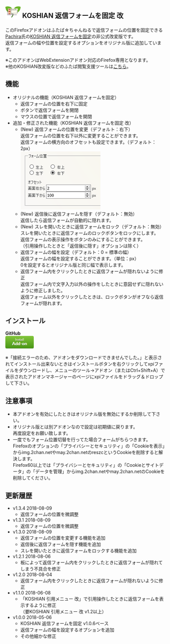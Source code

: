 ## <sub><img src="koshian_float_form/icons/icon-48.png"></sub> KOSHIAN 返信フォームを固定 改
このFirefoxアドオンはふたば☆ちゃんねるで返信フォームの位置を固定できる[Pachira](https://addons.mozilla.org/ja/firefox/user/anonymous-a0bba9187b568f98732d22d51c5955a6/)氏の[KOSHIAN 返信フォームを固定](https://addons.mozilla.org/ja/firefox/addon/koshian-float-form/)の非公式改変版です。  
返信フォームの幅や位置を設定するオプションをオリジナル版に追加しています。  

※このアドオンはWebExtensionアドオン対応のFirefox専用となります。  
※他のKOSHIAN改変版などのふたば閲覧支援ツールは[こちら](https://github.com/akoya-tomo/futaba_auto_reloader_K/wiki/)。  

## 機能
* オリジナルの機能（KOSHIAN 返信フォームを固定）
  - 返信フォームの位置を右下に固定
  - ボタンで返信フォームを開閉
  - マウスの位置で返信フォームを開閉
* 追加・修正された機能（KOSHIAN 返信フォームを固定 改）
  - \(New\) 返信フォームの位置を変更（デフォルト：右下）  
    返信フォームの位置を右下以外に変更することができます。  
    返信フォームの横方向のオフセットも設定できます。（デフォルト：2px）  
    ![スクリーンショット](images/screenshot01.png "スクリーンショット")  
  - \(New\) 返信後に返信フォームを隠す（デフォルト：無効）  
    返信したら返信フォームが自動的に隠れます。  
  - \(New\) スレを開いたときに返信フォームをロック（デフォルト：無効）  
    スレを開いたときに返信フォームのロックボタンをロックにします。  
    返信フォームの表示操作をボタンのみにすることができます。  
    （引用操作したときと「返信後に隠す」オプションは除く）  
  - 返信フォームの幅を設定（デフォルト：0 = 標準の幅）  
    返信フォームの幅を設定することができます。（単位：px）  
    0を設定するとオリジナル版と同じ幅で表示します。  
  - 返信フォーム内をクリックしたときに返信フォームが隠れないように修正  
    返信フォーム内で文字入力以外の操作をしたときに意図せずに隠れないように修正しました。  
    返信フォーム以外をクリックしたときは、ロックボタンがオフなら返信フォームが隠れます。  

## インストール
**GitHub**  
[![インストールボタン](images/install_button.png "クリックでアドオンをインストール")](https://github.com/akoya-tomo/koshian_float_form_kai/releases/download/v1.3.4/koshian_float_form_kai-1.3.4-an+fx.xpi)

※「接続エラーのため、アドオンをダウンロードできませんでした。」と表示されてインストール出来ないときはインストールボタンを右クリックしてxpiファイルをダウンロードし、メニューのツール→アドオン（またはCtrl+Shift+A）で表示されたアドオンマネージャーのページにxpiファイルをドラッグ＆ドロップして下さい。  

## 注意事項
* 本アドオンを有効にしたときはオリジナル版を無効にするか削除して下さい。  
* オリジナル版とは別アドオンなので設定は初期値に戻ります。  
  再度設定をお願い致します。  
* 一度でもフォーム位置切替を行ってた場合フォームがちらつきます。  
  Firefoxのオプションの「プライバシーとセキュリティ」の「Cookieを表示」からimg.2chan.netやmay.2chan.netのreszcというCookieを削除すると解決します。  
  Firefox60以上では「プライバシーとセキュリティ」の「Cookieとサイトデータ」の「データを管理」からimg.2chan.netやmay.2chan.netのCookieを削除してください。

## 更新履歴
* v1.3.4 2018-08-09
  - 返信フォームの位置を微調整  
* v1.3.1 2018-08-09
  - 返信フォームの位置を微調整  
* v1.3.0 2018-08-09
  - 返信フォームの位置を変更する機能を追加  
  - 返信後に返信フォームを隠す機能を追加  
  - スレを開いたときに返信フォームをロックする機能を追加  
* v1.2.1 2018-08-06
  - 板によって返信フォーム内をクリックしたときに返信フォームが隠れてしまう不具合を修正  
* v1.2.0 2018-08-04
  - 返信フォーム内をクリックしたときに返信フォームが隠れないように修正  
* v1.1.0 2018-06-08
  - 「KOSHIAN 引用メニュー 改」で引用操作したときに返信フォームを表示するように修正  
    （要KOSHIAN 引用メニュー 改 v1.2以上）
* v1.0.0 2018-05-06
  - KOSHIAN 返信フォームを固定 v1.0.6ベース
  - 返信フォームの幅を設定するオプションを追加
  - その他細かな修正
